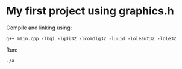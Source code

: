# My first project using graphics.h

Compile and linking using:

```
g++ main.cpp -lbgi -lgdi32 -lcomdlg32 -luuid -loleaut32 -lole32
```

Run:

```
./a
```
